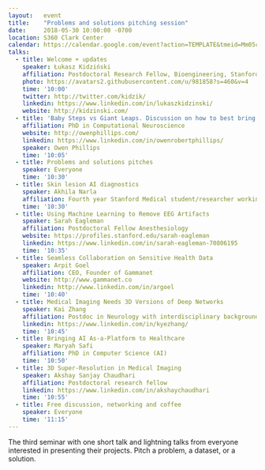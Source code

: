 ```yaml
---
layout:   event
title:    "Problems and solutions pitching session"
date:     2018-05-30 10:00:00 -0700
location: S360 Clark Center
calendar: https://calendar.google.com/event?action=TEMPLATE&tmeid=Mm05cXB2YXNvczNpbGh2azZzNTRiZHQ1MnUgZHppa2kuZHppdXJrYWN6QG0&tmsrc=dziki.dziurkacz%40gmail.com
talks:
  - title: Welcome + updates
    speaker: Łukasz Kidziński
    affiliation: Postdoctoral Research Fellow, Bioengineering, Stanford
    photo: https://avatars2.githubusercontent.com/u/981858?s=460&v=4
    time: '10:00'
    twitter: http://twitter.com/kidzik/
    linkedin: https://www.linkedin.com/in/lukaszkidzinski/
    website: http://kidzinski.com/
  - title: 'Baby Steps vs Giant Leaps. Discussion on how to best bring AI into the clinic'
    affiliation: PhD in Computational Neuroscience
    website: http://owenphillips.com/
    linkedin: https://www.linkedin.com/in/owenrobertphillips/
    speaker: Owen Phillips
    time: '10:05'
  - title: Problems and solutions pitches
    speaker: Everyone
    time: '10:30'
  - title: Skin lesion AI diagnostics
    speaker: Akhila Narla
    affiliation: Fourth year Stanford Medical student/researcher working on AI projects 
    time: '10:30'
  - title: Using Machine Learning to Remove EEG Artifacts
    speaker: Sarah Eagleman
    affiliation: Postdoctoral Fellow Anesthesiology
    website: https://profiles.stanford.edu/sarah-eagleman
    linkedin: https://www.linkedin.com/in/sarah-eagleman-70806195
    time: '10:35'
  - title: Seamless Collaboration on Sensitive Health Data
    speaker: Arpit Goel
    affiliation: CEO, Founder of Gammanet
    website: http://www.gammanet.co
    linkedin: http://www.linkedin.com/in/argoel
    time: '10:40'
  - title: Medical Imaging Needs 3D Versions of Deep Networks
    speaker: Kai Zhang
    affiliation: Postdoc in Neurology with interdisciplinary background 
    linkedin: https://www.linkedin.com/in/kyezhang/
    time: '10:45'
  - title: Bringing AI As-a-Platform to Healthcare
    speaker: Maryah Safi
    affiliation: PhD in Computer Science (AI)
    time: '10:50'
  - title: 3D Super-Resolution in Medical Imaging
    speaker: Akshay Sanjay Chaudhari
    affiliation: Postdoctoral research fellow
    linkedin: https://www.linkedin.com/in/akshaychaudhari
    time: '10:55'
  - title: Free discussion, networking and coffee
    speaker: Everyone
    time: '11:15'
---
```

The third seminar with one short talk and lightning talks from everyone interested in presenting their projects. Pitch a problem, a dataset, or a solution.
